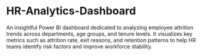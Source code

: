 # HR-Analytics-Dashboard
An insightful Power BI dashboard dedicated to analyzing employee attrition trends across departments, age groups, and tenure levels. It visualizes key metrics such as attrition rate, exit reasons, and retention patterns to help HR teams identify risk factors and improve workforce stability.
